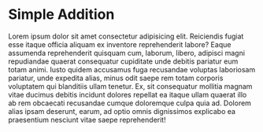 # Simple Addition

Lorem ipsum dolor sit amet consectetur adipisicing elit. Reiciendis fugiat esse itaque officia aliquam ex inventore reprehenderit labore? Eaque assumenda reprehenderit quisquam cum, laborum, libero, adipisci magni repudiandae quaerat consequatur cupiditate unde debitis pariatur eum totam animi. Iusto quidem accusamus fuga recusandae voluptas laboriosam pariatur, unde expedita alias, minus odit saepe rem totam corporis voluptatem qui blanditiis ullam tenetur. Ex, sit consequatur mollitia magnam vitae ducimus debitis incidunt dolores repellat ea itaque ullam quaerat illo ab rem obcaecati recusandae cumque doloremque culpa quia ad. Dolorem alias ipsam deserunt, earum, ad optio omnis dignissimos explicabo ea praesentium nesciunt vitae saepe reprehenderit!

